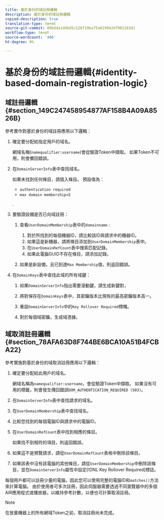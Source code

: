 ```yaml
---
title: 基於身份的域註冊邏輯
description: 基於身份的域註冊邏輯
copied-description: true
translation-type: tm+mt
source-git-commit: 89bdda1d4bd5c126f19ba75a819942df901183d1
workflow-type: tm+mt
source-wordcount: '406'
ht-degree: 0%

---
```



# 基於身份的域註冊邏輯{#identity-based-domain-registration-logic}

## 域註冊邏輯{#section_149C247458954877AF158B4A09A8526B}

參考實作對基於身份的域註冊應用以下邏輯：

1. 確定要分配給指定用戶的域名。

   網域名稱(`namequalifier:username`)會從驗證Token中擷取。 如果Token不可用，則會擲回錯誤。
1. 在`DomainServerInfo`表中查找域名。

   如果未找到任何條目，請插入條目。 預設值為：

   * `authentication required`
   * `max domain membership=5`

   .

1. 要驗證設備是否已向域註冊：

   1. 查看`UserDomainMembership`表中的`domainname` :

      1. 對於所找到的每個機器ID，請比較該ID與請求中的機器ID。
      1. 如果這是新機器，請將條目添加到`UserDomainMembership`表中。
      1. 在`UserDomainRefCount`表中搜索匹配記錄。
      1. 如果此電腦GUID不存在條目，請添加記錄。
   1. 如果是新設備，且已到達`Max Membership`值，則返回錯誤。


1. 在`DomainKeys`表中查找此域的所有域鍵：

   1. 如果`DomainServerInfo`指出需要滾動鍵，請生成新鍵對，
   1. 將對保存在`DomainKeys`表中，其密鑰版本比現有的最高密鑰版本高一。
   1. 重設`DomainServerInfo`中的`Key Rollover Required`標幟。

   1. 對於每個域密鑰，生成域憑據。

## 域取消註冊邏輯{#section_78AFA63D8F744BE6BCA10A51B4FCBA22}

參考實施對基於身份的域取消註冊應用以下邏輯：

1. 確定要分配給此用戶的域名。

   網域名稱為`namequalifier:username`，會從驗證Token中擷取。 如果沒有可用的標籤，則會發生傳回錯誤`DOM_AUTHENTICATION_REQUIRED (503)`。
1. 在`DomainServerInfo`表中查找請求的域名。
1. 在`UserDomainMembership`表中查找域名。
1. 比較您找到的每個電腦ID與請求中的電腦ID。
1. 在`UserDomainRefCount`表中找到相應的條目。

   如果找不到相符的項目，則返回錯誤。

1. 如果這不是預覽請求，請從`UserDomainRefCount`表格中刪除該條目。
1. 如果該表中沒有該電腦的其他條目，請從`UserDomainMembership`中刪除該條目，並在`DomainServerInfo`屬性中設定[!DNL Key Rollover Required]標誌。

每個用戶都可以註冊少量的電腦，因此您可以使用完整的電腦ID和`matches()`方法來計算電腦。 由於使用者可多次註冊，因此伺服器需要透過不同瀏覽器中的多個AIR應用程式或播放器，以維持參考計數，以便也可計算取消註冊。

>[!NOTE]
>
>在放棄機器上的所有網域Token之前，取消註冊尚未完成。

